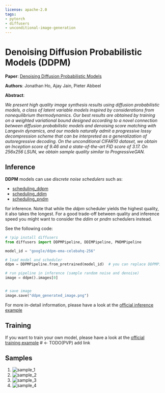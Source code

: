 ```yaml
---
license: apache-2.0
tags:
- pytorch
- diffusers
- unconditional-image-generation
---
```


# Denoising Diffusion Probabilistic Models (DDPM)

**Paper**: [Denoising Diffusion Probabilistic Models](https://arxiv.org/abs/2006.11239)

**Authors**: Jonathan Ho, Ajay Jain, Pieter Abbeel

**Abstract**:

*We present high quality image synthesis results using diffusion probabilistic models, a class of latent variable models inspired by considerations from nonequilibrium thermodynamics. Our best results are obtained by training on a weighted variational bound designed according to a novel connection between diffusion probabilistic models and denoising score matching with Langevin dynamics, and our models naturally admit a progressive lossy decompression scheme that can be interpreted as a generalization of autoregressive decoding. On the unconditional CIFAR10 dataset, we obtain an Inception score of 9.46 and a state-of-the-art FID score of 3.17. On 256x256 LSUN, we obtain sample quality similar to ProgressiveGAN.*

## Inference

**DDPM** models can use *discrete noise schedulers* such as:

- [scheduling_ddpm](https://github.com/huggingface/diffusers/blob/main/src/diffusers/schedulers/scheduling_ddpm.py)
- [scheduling_ddim](https://github.com/huggingface/diffusers/blob/main/src/diffusers/schedulers/scheduling_ddim.py)
- [scheduling_pndm](https://github.com/huggingface/diffusers/blob/main/src/diffusers/schedulers/scheduling_pndm.py)

for inference. Note that while the *ddpm* scheduler yields the highest quality, it also takes the longest.
For a good trade-off between quality and inference speed you might want to consider the *ddim* or *pndm* schedulers instead.

See the following code:

```python
# !pip install diffusers
from diffusers import DDPMPipeline, DDIMPipeline, PNDMPipeline

model_id = "google/ddpm-ema-celebahq-256"

# load model and scheduler
ddpm = DDPMPipeline.from_pretrained(model_id)  # you can replace DDPMPipeline with DDIMPipeline or PNDMPipeline for faster inference

# run pipeline in inference (sample random noise and denoise)
image = ddpm().images[0]


# save image
image.save("ddpm_generated_image.png")
```

For more in-detail information, please have a look at the [official inference example](https://colab.research.google.com/github/huggingface/notebooks/blob/main/diffusers/diffusers_intro.ipynb)

## Training

If you want to train your own model, please have a look at the [official training example](https://colab.research.google.com/github/huggingface/notebooks/blob/main/diffusers/training_example.ipynb) # <- TODO(PVP) add link

## Samples
1. ![sample_1](https://huggingface.co/google/ddpm-ema-celebahq-256/resolve/main/images/generated_image_0.png)
2. ![sample_2](https://huggingface.co/google/ddpm-ema-celebahq-256/resolve/main/images/generated_image_1.png)
3. ![sample_3](https://huggingface.co/google/ddpm-ema-celebahq-256/resolve/main/images/generated_image_2.png)
4. ![sample_4](https://huggingface.co/google/ddpm-ema-celebahq-256/resolve/main/images/generated_image_3.png)